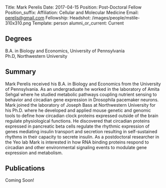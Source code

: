 Title: Mark Perelis
Date: 2017-04-15
Position: Post-Doctoral Fellow
Position_suffix: 
Affiliation: Cellular and Molecular Medicine
Email: perelis@gmail.com
Fellowship: 
Headshot: /images/people/mstile-310x310.png
Template: person
alumni_or_current: Current

## Degrees

B.A. in Biology and Economics, University of Pennsylvania<br> 
Ph.D, Northwestern University<br>

## Summary

Mark Perelis received his B.A. in Biology and Economics from the University of Pennsylvania. As an undergraduate he worked in the laboratory of Amita Sehgal  where he studied metabolic pathways coupling nutrient sensing to behavior and circadian gene expression in Drosophila pacemaker neurons. Mark joined the laboratory of Joseph Bass at Northwestern University for his Ph.D. where he developed and applied mouse genetic and genomic tools to define how circadian clock proteins expressed outside of the brain regulate physiological functions. He discovered that circadian proteins expressed in pancreatic beta cells regulate the rhythmic expression of genes mediating insulin transport and secretion resulting in self-sustained rhythms in their capacity to secrete insulin. As a postdoctoral researcher in the Yeo lab Mark is interested in how RNA binding proteins respond to circadian and other environmental signaling events to modulate gene expression and metabolism. 

## Publications

Coming Soon!
